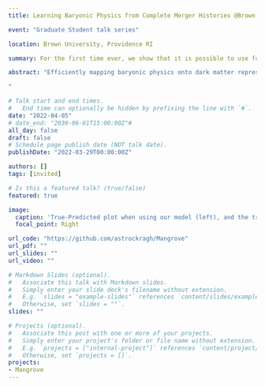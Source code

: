 ```yaml
---
title: Learning Baryonic Physics from Complete Merger Histories @Brown University

event: "Graduate Student talk series"

location: Brown University, Providence RI

summary: For the first time ever, we show that it is possible to use full merger histories to emulate SAMs with Machine Learning.

abstract: "Efficiently mapping baryonic physics onto dark matter represents one of the major challenges of the current cosmological paradigm. Even as Semi-Analytical Models (SAMs) and hydrodynamical simulations have made impressive advances in reproducing key observables across cosmologically significant volumes, there is significant tension between the predictions of these two methods, and the increases in simulation volume has meant that simulation times are now of order $10^8$ CPU hours. However, with recent advances in Machine Learning (ML), key quantities of these simulations can now be reproduced in seconds. Graph Neural Networks (GNNs) have proven to be the natural choice for learning physical relations, and among the most inherently graph-like structures found in astrophysics are the merger trees that encode the evolution of dark matter haloes, which are used by SAMs to simulate baryonic physics. I’ll discuss how SAMs can be emulated precisely and quickly with a GNN for several different baryonic quantities of interest, and how this method offers key advantages over other ML methods in analyzing the interdependence between assembly history and the baryonic properties of galaxies. 

"

# Talk start and end times.
#   End time can optionally be hidden by prefixing the line with `#`.
date: "2022-04-05"
# date_end: "2030-06-01T15:00:00Z"#
all_day: false
draft: false
# Schedule page publish date (NOT talk date).
publishDate: "2022-03-29T00:00:00Z"

authors: []
tags: [invited]

# Is this a featured talk? (true/false)
featured: true

image:
  caption: 'True-Predicted plot when using our model (left), and the traditional Abundance Matching approach (right), for regressing stellar mass'
  focal_point: Right

url_code: "https://github.com/astrockragh/Mangrove"
url_pdf: ""
url_slides: ""
url_video: ""

# Markdown Slides (optional).
#   Associate this talk with Markdown slides.
#   Simply enter your slide deck's filename without extension.
#   E.g. `slides = "example-slides"` references `content/slides/example-slides.md`.
#   Otherwise, set `slides = ""`.
slides: ""

# Projects (optional).
#   Associate this post with one or more of your projects.
#   Simply enter your project's folder or file name without extension.
#   E.g. `projects = ["internal-project"]` references `content/project/deep-learning/index.md`.
#   Otherwise, set `projects = []`.
projects:
- Mangrove
---
```

<!-- 
{{% callout note %}}
Click on the **Slides** button above to view the built-in slides feature.
{{% /callout %}}

Slides can be added in a few ways:

- **Create** slides using Wowchemy's [*Slides*](https://wowchemy.com/docs/managing-content/#create-slides) feature and link using `slides` parameter in the front matter of the talk file
- **Upload** an existing slide deck to `static/` and link using `url_slides` parameter in the front matter of the talk file
- **Embed** your slides (e.g. Google Slides) or presentation video on this page using [shortcodes](https://wowchemy.com/docs/writing-markdown-latex/).

Further event details, including [page elements](https://wowchemy.com/docs/writing-markdown-latex/) such as image galleries, can be added to the body of this page. -->
